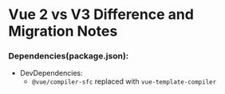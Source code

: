 # Vue 2 vs V3 Difference and Migration Notes

### Dependencies(package.json):

* DevDependencies:
    * `@vue/compiler-sfc` replaced  with `vue-template-compiler`
